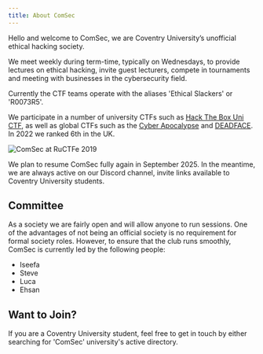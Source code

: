 ```yaml
---
title: About ComSec
---
```


Hello and welcome to ComSec, we are Coventry University’s unofficial ethical hacking society.

We meet weekly during term-time, typically on Wednesdays, to provide lectures on ethical hacking, invite guest lecturers, compete in tournaments and meeting with businesses in the cybersecurity field.

Currently the CTF teams operate with the aliases 'Ethical Slackers' or 'R0073R5'.


We participate in a number of university CTFs such as [Hack The Box Uni CTF](https://www.hackthebox.com/universities/university-ctf-2021), as well as global CTFs such as the [Cyber Apocalypse](https://www.hackthebox.com/events/cyber-apocalypse-2022) and [DEADFACE](https://ctf.deadface.io/). In 2022 
we ranked 6th in the UK.

![ComSec at RuCTFe 2019](comsec.png)

We plan to resume ComSec fully again in September 2025. In the meantime, we are always active on our Discord channel, invite links available to Coventry University students.

## Committee

As a society we are fairly open and will allow anyone to run sessions. One of the advantages of not being an official society is no requirement for formal society roles. However, to ensure that the club runs smoothly, ComSec is currently led by the following people:

- Iseefa
- Steve
- Luca
- Ehsan


## Want to Join?

If you are a Coventry University student, feel free to get in touch by either searching for 'ComSec' university's active directory.
